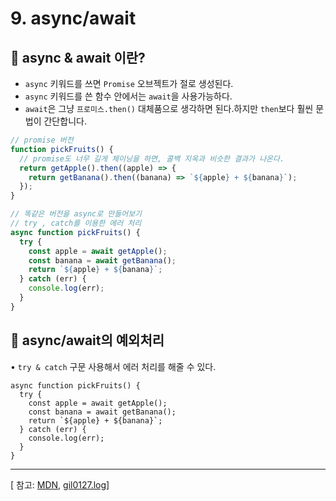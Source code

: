 # 9. async/await

## 🔖 async & await 이란?

- `async` 키워드를 쓰면 `Promise` 오브젝트가 절로 생성된다.
- `async` 키워드를 쓴 함수 안에서는 `await`을 사용가능하다.
- `await`은 그냥 `프로미스.then()` 대체품으로 생각하면 된다.하지만 `then`보다 훨씬 문법이 간단합니다.

```jsx
// promise 버전
function pickFruits() {
  // promise도 너무 길게 체이닝을 하면, 콜백 지옥과 비슷한 결과가 나온다.
  return getApple().then((apple) => {
    return getBanana().then((banana) => `${apple} + ${banana}`);
  });
}

// 똑같은 버전을 async로 만들어보기
// try , catch를 이용한 에러 처리
async function pickFruits() {
  try {
    const apple = await getApple();
    const banana = await getBanana();
    return `${apple} + ${banana}`;
  } catch (err) {
    console.log(err);
  }
}
```

## 🔖 async/await의 예외처리

• `try & catch` 구문 사용해서 에러 처리를 해줄 수 있다.

```tsx
async function pickFruits() {
  try {
    const apple = await getApple();
    const banana = await getBanana();
    return `${apple} + ${banana}`;
  } catch (err) {
    console.log(err);
  }
}
```

---

[ 참고: [MDN](https://developer.mozilla.org/en-US/), [gil0127.log](https://velog.io/@gil0127/Promise-async-await)]
